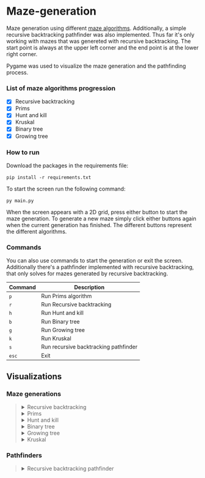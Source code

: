 # Maze-generation
Maze generation using different [maze algorithms](https://en.wikipedia.org/wiki/Maze_generation_algorithm). Additionally, a simple recursive backtracking pathfinder was also implemented. 
Thus far it's only working with mazes that was genereted with recursive backtracking. The start point is always at the upper left corner and the end point is at the lower right corner.

Pygame was used to visualize the maze generation and the pathfinding process.

### List of maze algorithms progression
- [x] Recursive backtracking 
- [x] Prims 
- [x] Hunt and kill
- [x] Kruskal 
- [x] Binary tree 
- [x] Growing tree

### How to run
Download the packages in the requirements file:


    pip install -r requirements.txt


To start the screen run the following command:


    py main.py


When the screen appears with a 2D grid, press either button to start the maze generation. To generate a new maze simply
click either buttons again when the current generation has finished. The different buttons represent the different algorithms.


### Commands
You can also use commands to start the generation or exit the screen. Additionally there's a pathfinder implemented
with recursive backtracking, that only solves for mazes generated by recursive backtracking.


| Command | Description |
| ------- | ----------- |
| `p` | Run Prims algorithm |
| `r` | Run Recursive backtracking |
| `h` | Run Hunt and kill |
| `b` | Run Binary tree |
| `g` | Run Growing tree |
| `k` | Run Kruskal |
| `s` | Run recursive backtracking pathfinder |
| `esc` | Exit |


## Visualizations
### Maze generations

<blockquote>
<details>
    <summary>
        Recursive backtracking
    </summary>

![Maze generation visualization RB](assets/RB%20maze%20generation.gif)
    
</details>

<details>
    <summary>
        Prims
    </summary>
    
![Maze generation visualization Prims](assets/prims%20%20generation.gif)

</details>

<details>
    <summary>
        Hunt and kill
    </summary>
    
![Maze generation visualization hunt and kill](assets/hak%20generation.gif)

</details>

<details>
    <summary>
        Binary tree
    </summary>

![Maze generation visualization binary tree](assets/BT%20generation.gif)

</details>

<details>
    <summary>
        Growing tree
    </summary>

![Maze generation visualization growing tree](assets/GT%20generation.gif)

</details>

<details>
    <summary>
        Kruskal
    </summary>

![Maze generation visualization kruskal](assets/kruskal%20generation.gif)

</details>
</blockquote>


### Pathfinders
<blockquote>
<details>
    <summary>
        Recursive backtracking pathfinder
    </summary>
    
![Maze pathfinder visualization RB](assets/RB%20pathfinder.gif)
    
</details>
</blockquote>

